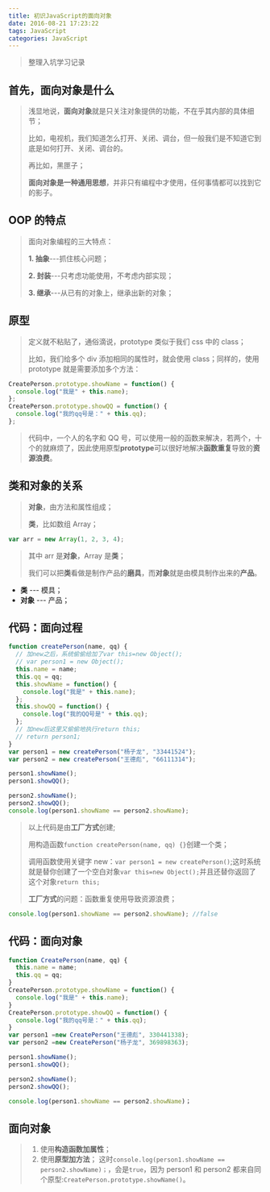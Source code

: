 ```yaml
---
title: 初识JavaScript的面向对象
date: 2016-08-21 17:23:22
tags: JavaScript
categories: JavaScript
---
```


> 整理入坑学习记录

<!--more-->

## 首先，面向对象是什么

> 浅显地说，**面向对象**就是只关注对象提供的功能，不在乎其内部的具体细节；
>
> 比如，电视机，我们知道怎么打开、关闭、调台，但一般我们是不知道它到底是如何打开、关闭、调台的。
>
> 再比如，黑匣子；
>
> **面向对象是一种通用思想**，并非只有编程中才使用，任何事情都可以找到它的影子。

## OOP 的特点

> 面向对象编程的三大特点：
>
> **1. 抽象**---抓住核心问题；
>
> **2. 封装**---只考虑功能使用，不考虑内部实现；
>
> **3. 继承**---从已有的对象上，继承出新的对象；

## 原型

> 定义就不粘贴了，通俗滴说，prototype 类似于我们 css 中的 class；
>
> 比如，我们给多个 div 添加相同的属性时，就会使用 class；同样的，使用 prototype 就是需要添加多个方法：

```js
CreatePerson.prototype.showName = function() {
  console.log("我是" + this.name);
};
CreatePerson.prototype.showQQ = function() {
  console.log("我的qq号是：" + this.qq);
};
```

> 代码中，一个人的名字和 QQ 号，可以使用一般的函数来解决，若两个，十个的就麻烦了，因此使用原型**prototype**可以很好地解决**函数重复**导致的**资源浪费**。

## 类和对象的关系

> **对象**，由方法和属性组成；
>
> **类**，比如数组 Array；

```js
var arr = new Array(1, 2, 3, 4);
```

> 其中 arr 是**对象**，Array 是**类**；
>
> 我们可以把**类**看做是制作产品的**磨具**，而**对象**就是由模具制作出来的**产品**。

- **类** --- 模具；
- **对象** --- 产品；

## 代码：面向过程

```js
function createPerson(name, qq) {
  // 加new之后，系统偷偷给加了var this=new Object();
  // var person1 = new Object();
  this.name = name;
  this.qq = qq;
  this.showName = function() {
    console.log("我是" + this.name);
  };
  this.showQQ = function() {
    console.log("我的QQ号是" + this.qq);
  };
  // 加new后这里又偷偷地执行return this;
  // return person1;
}
var person1 = new createPerson("杨子龙", "33441524");
var person2 = new createPerson("王德彪", "66111314");

person1.showName();
person1.showQQ();

person2.showName();
person2.showQQ();
console.log(person1.showName == person2.showName);
```

> 以上代码是由**工厂方式**创建;
>
> 用构造函数`function createPerson(name, qq) {}`创建一个类；
>
> 调用函数使用关键字 new：`var person1 = new createPerson()`;这时系统就是替你创建了一个空白对象`var this=new Object();`并且还替你返回了这个对象`return this;`
>
> **工厂方式**的问题：函数重复使用导致资源浪费；

```js
console.log(person1.showName == person2.showName); //false
```

## 代码：面向对象

```js
function CreatePerson(name, qq) {
  this.name = name;
  this.qq = qq;
}
CreatePerson.prototype.showName = function() {
  console.log("我是" + this.name);
}
CreatePerson.prototype.showQQ = function() {
  console.log("我的qq号是：" + this.qq);
}
var person1 =new CreatePerson("王德彪", 330441338);
var person2 =new CreatePerson("杨子龙", 369898363);

person1.showName();
person1.showQQ();

person2.showName();
person2.showQQ();

console.log(person1.showName == person2.showName)；
```

## 面向对象

> 1. 使用**构造函数加属性**；
> 2. 使用**原型加方法**；
>    这时`console.log(person1.showName == person2.showName)；`，会是`true`，因为 person1 和 person2 都来自同个原型:`CreatePerson.prototype.showName()`。
